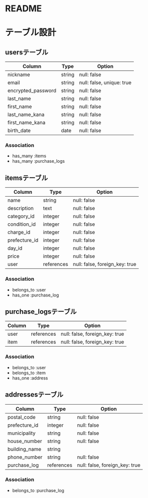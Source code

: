 # README

# テーブル設計

## usersテーブル

| Column | Type | Option |
| ------ | ---- | ------ |
| nickname | string | null: false |
| email | string | null: false, unique: true |
| encrypted_password | string | null: false |
| last_name | string | null: false |
| first_name | string | null: false |
| last_name_kana | string | null: false |
| first_name_kana | string | null: false |
| birth_date | date | null: false |

### Association

- has_many :items
- has_many :purchase_logs

## itemsテーブル

| Column | Type | Option |
| ------ | ---- | ------ |
| name | string | null: false |
| description | text | null: false |
| category_id | integer | null: false |
| condition_id | integer | null: false |
| charge_id | integer | null: false |
| prefecture_id | integer | null: false |
| day_id | integer | null: false |
| price | integer | null: false |
| user | references | null: false, foreign_key: true |

### Association

- belongs_to :user
- has_one :purchase_log

## purchase_logsテーブル

| Column | Type | Option |
| ------ | ---- | ------ |
| user | references | null: false, foreign_key: true |
| item | references | null: false, foreign_key: true |

### Association

- belongs_to :user
- belongs_to :item
- has_one :address

## addressesテーブル

| Column | Type | Option |
| ------ | ---- | ------ |
| postal_code | string | null: false |
| prefecture_id | integer | null: false |
| municipality | string | null: false |
| house_number | string | null: false |
| building_name | string |  |
| phone_number | string | null: false |
| purchase_log | references | null: false, foreign_key: true |

### Association

- belongs_to :purchase_log
